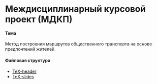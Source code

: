Междисциплинарный курсовой проект (МДКП)
=========================

#### Тема
Метод построения маршрутов общественного транспорта на основе предпочтений жителей.

#### Файловая структура
* [TeX-header](./presentation.tex)
* [TeX-slides](./text.tex)
